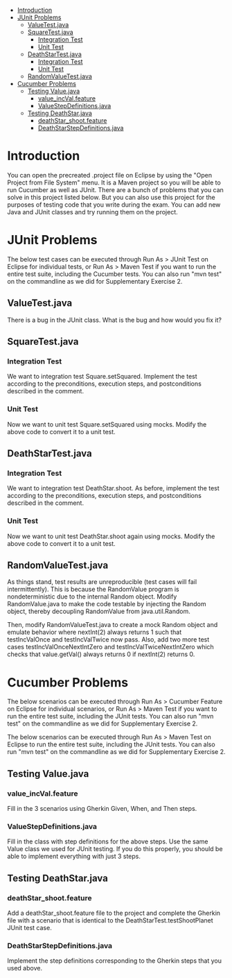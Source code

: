 - [Introduction](#introduction)
- [JUnit Problems](#junit-problems)
  * [ValueTest.java](#valuetestjava)
  * [SquareTest.java](#squaretestjava)
    + [Integration Test](#integration-test)
    + [Unit Test](#unit-test)
  * [DeathStarTest.java](#deathstartestjava)
    + [Integration Test](#integration-test-1)
    + [Unit Test](#unit-test-1)
  * [RandomValueTest.java](#randomvaluetestjava)
- [Cucumber Problems](#cucumber-problems)
  * [Testing Value.java](#testing-valuejava)
    + [value_incVal.feature](#value-incvalfeature)
    + [ValueStepDefinitions.java](#valuestepdefinitionsjava)
  * [Testing DeathStar.java](#testing-deathstarjava)
    + [deathStar_shoot.feature](#deathstar-shootfeature)
    + [DeathStarStepDefinitions.java](#deathstarstepdefinitionsjava)

# Introduction

You can open the precreated .project file on Eclipse by using the "Open
Project from File System" menu.  It is a Maven project so you will be able
to run Cucumber as well as JUnit.  There are a bunch of problems that you
can solve in this project listed below.  But you can also use this project
for the purposes of testing code that you write during the exam.  You can
add new Java and JUnit classes and try running them on the project.

# JUnit Problems

The below test cases can be executed through Run As > JUnit Test on Eclipse
for individual tests, or Run As > Maven Test if you want to run the entire
test suite, including the Cucumber tests.  You can also run "mvn test" on
the commandline as we did for Supplementary Exercise 2.

## ValueTest.java

There is a bug in the JUnit class.  What is the bug and how would you fix it?

## SquareTest.java

### Integration Test

We want to integration test Square.setSquared.  Implement the test according
to the preconditions, execution steps, and postconditions described in the
comment.

### Unit Test

Now we want to unit test Square.setSquared using mocks.  Modify the above
code to convert it to a unit test.

## DeathStarTest.java

### Integration Test

We want to integration test DeathStar.shoot. As before, implement the test
according to the preconditions, execution steps, and postconditions
described in the comment.

### Unit Test

Now we want to unit test DeathStar.shoot again using mocks.  Modify the
above code to convert it to a unit test.

## RandomValueTest.java

As things stand, test results are unreproducible (test cases will fail
intermittently).  This is because the RandomValue program is
nondeterministic due to the internal Random object.  Modify RandomValue.java
to make the code testable by injecting the Random object, thereby decoupling
RandomValue from java.util.Random.

Then, modify RandomValueTest.java to create a mock Random object and emulate
behavior where nextInt(2) always returns 1 such that testIncValOnce and
testIncValTwice now pass.  Also, add two more test cases
testIncValOnceNextIntZero and testIncValTwiceNextIntZero which checks that
value.getVal() always returns 0 if nextInt(2) returns 0.

# Cucumber Problems

The below scenarios can be executed through Run As > Cucumber Feature on
Eclipse for individual scenarios, or Run As > Maven Test if you want to run
the entire test suite, including the JUnit tests.  You can also run "mvn
test" on the commandline as we did for Supplementary Exercise 2.

The below scenarios can be executed through Run As > Maven Test on Eclipse
to run the entire test suite, including the JUnit tests.  You can also
run "mvn test" on the commandline as we did for Supplementary Exercise 2.

## Testing Value.java

### value_incVal.feature

Fill in the 3 scenarios using Gherkin Given, When, and Then steps.

### ValueStepDefinitions.java

Fill in the class with step definitions for the above steps.  Use the same
Value class we used for JUnit testing.  If you do this properly, you should
be able to implement everything with just 3 steps.

## Testing DeathStar.java

### deathStar_shoot.feature

Add a deathStar_shoot.feature file to the project and complete the Gherkin
file with a scenario that is identical to the DeathStarTest.testShootPlanet
JUnit test case.

### DeathStarStepDefinitions.java

Implement the step definitions corresponding to the Gherkin steps that you
used above.
